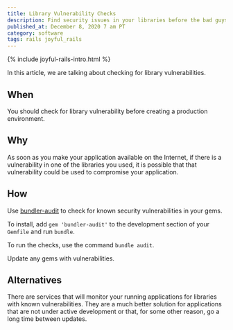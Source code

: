 ```yaml
---
title: Library Vulnerability Checks
description: Find security issues in your libraries before the bad guys do.
published_at: December 8, 2020 7 am PT
category: software
tags: rails joyful_rails
---
```


{% include joyful-rails-intro.html %}

In this article, we are talking about checking for library vulnerabilities.

## When

You should check for library vulnerability before creating a production
environment.

## Why

As soon as you make your application available on the Internet, if there is a
vulnerability in one of the libraries you used, it is possible that that
vulnerability could be used to compromise your application.

## How

Use [bundler-audit](https://github.com/rubysec/bundler-audit#readme) to check for
known security vulnerabilities in your gems.

To install, add `gem 'bundler-audit'` to the development section of your
`Gemfile` and run `bundle`.

To run the checks, use the command `bundle audit`.

Update any gems with vulnerabilities.

<!-- link to gem update and default rake task -->

## Alternatives

There are services that will monitor your running applications for libraries with
known vulnerabilities. They are a much better solution for applications that are
not under active development or that, for some other reason, go a long time
between updates.
